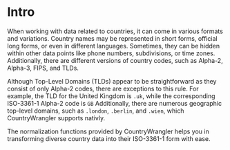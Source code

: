 # Intro

When working with data related to countries, it can come in various formats and variations. Country names may be represented in short forms, official long forms, or even in different languages. Sometimes, they can be hidden within other data points like phone numbers, subdivisions, or time zones. Additionally, there are different versions of country codes, such as Alpha-2, Alpha-3, FIPS, and TLDs.

Although Top-Level Domains (TLDs) appear to be straightforward as they consist of only Alpha-2 codes, there are exceptions to this rule. For example, the TLD for the United Kingdom is `.uk`, while the corresponding ISO-3361-1 Alpha-2 code is `GB` Additionally, there are numerous geographic top-level domains, such as `.london`, `.berlin`, and `.wien`, which CountryWrangler supports nativly.

The normalization functions provided by CountryWrangler helps you in transforming diverse country data into their ISO-3361-1 form with ease.